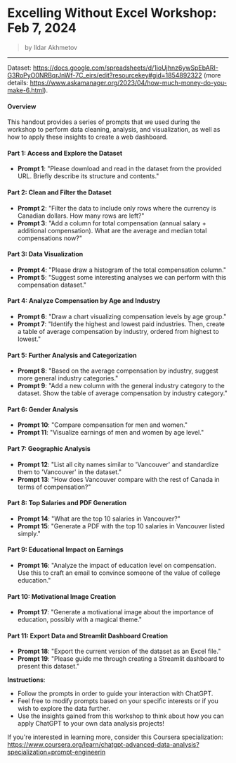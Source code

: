 # Excelling Without Excel Workshop: Feb 7, 2024

> by Ildar Akhmetov

---

Dataset: https://docs.google.com/spreadsheets/d/1ioUjhnz6ywSpEbARI-G3RoPyO0NRBqrJnWf-7C_eirs/edit?resourcekey#gid=1854892322 (more details: https://www.askamanager.org/2023/04/how-much-money-do-you-make-6.html).

#### Overview
This handout provides a series of prompts that we used during the workshop to perform data cleaning, analysis, and visualization, as well as how to apply these insights to create a web dashboard. 

#### Part 1: Access and Explore the Dataset
- **Prompt 1**: "Please download and read in the dataset from the provided URL. Briefly describe its structure and contents."

#### Part 2: Clean and Filter the Dataset
- **Prompt 2**: "Filter the data to include only rows where the currency is Canadian dollars. How many rows are left?"
- **Prompt 3**: "Add a column for total compensation (annual salary + additional compensation). What are the average and median total compensations now?"

#### Part 3: Data Visualization
- **Prompt 4**: "Please draw a histogram of the total compensation column."
- **Prompt 5**: "Suggest some interesting analyses we can perform with this compensation dataset."

#### Part 4: Analyze Compensation by Age and Industry
- **Prompt 6**: "Draw a chart visualizing compensation levels by age group."
- **Prompt 7**: "Identify the highest and lowest paid industries. Then, create a table of average compensation by industry, ordered from highest to lowest."

#### Part 5: Further Analysis and Categorization
- **Prompt 8**: "Based on the average compensation by industry, suggest more general industry categories."
- **Prompt 9**: "Add a new column with the general industry category to the dataset. Show the table of average compensation by industry category."

#### Part 6: Gender Analysis
- **Prompt 10**: "Compare compensation for men and women."
- **Prompt 11**: "Visualize earnings of men and women by age level."

#### Part 7: Geographic Analysis
- **Prompt 12**: "List all city names similar to 'Vancouver' and standardize them to 'Vancouver' in the dataset."
- **Prompt 13**: "How does Vancouver compare with the rest of Canada in terms of compensation?"

#### Part 8: Top Salaries and PDF Generation
- **Prompt 14**: "What are the top 10 salaries in Vancouver?"
- **Prompt 15**: "Generate a PDF with the top 10 salaries in Vancouver listed simply."

#### Part 9: Educational Impact on Earnings
- **Prompt 16**: "Analyze the impact of education level on compensation. Use this to craft an email to convince someone of the value of college education."

#### Part 10: Motivational Image Creation
- **Prompt 17**: "Generate a motivational image about the importance of education, possibly with a magical theme."

#### Part 11: Export Data and Streamlit Dashboard Creation
- **Prompt 18**: "Export the current version of the dataset as an Excel file."
- **Prompt 19**: "Please guide me through creating a Streamlit dashboard to present this dataset."

**Instructions**:
- Follow the prompts in order to guide your interaction with ChatGPT.
- Feel free to modify prompts based on your specific interests or if you wish to explore the data further.
- Use the insights gained from this workshop to think about how you can apply ChatGPT to your own data analysis projects!

If you're interested in learning more, consider this Coursera specialization: https://www.coursera.org/learn/chatgpt-advanced-data-analysis?specialization=prompt-engineerin
